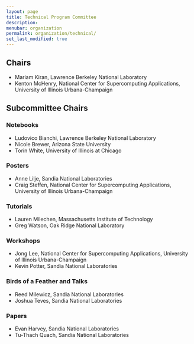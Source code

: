 ```yaml
---
layout: page
title: Technical Program Committee
description: 
menubar: organization
permalink: organization/technical/
set_last_modified: true
---
```


## Chairs

- Mariam Kiran, Lawrence Berkeley National Laboratory
- Kenton McHenry, National Center for Supercomputing Applications, University of Illinois Urbana-Champaign

## Subcommittee Chairs

### Notebooks

- Ludovico Bianchi, Lawrence Berkeley National Laboratory
- Nicole Brewer, Arizona State University
- Torin White, University of Illinois at Chicago

### Posters
- Anne Lilje, Sandia National Laboratories
- Craig Steffen, National Center for Supercomputing Applications, University of Illinois Urbana-Champaign


### Tutorials
- Lauren Milechen, Massachusetts Institute of Technology
- Greg Watson, Oak Ridge National Laboratory

### Workshops
- Jong Lee, National Center for Supercomputing Applications, University of Illinois Urbana-Champaign
- Kevin Potter, Sandia National Laboratories

### Birds of a Feather and Talks
- Reed Milewicz, Sandia National Laboratories
- Joshua Teves, Sandia National Laboratories

### Papers
- Evan Harvey, Sandia National Laboratories
- Tu-Thach Quach, Sandia National Laboratories
